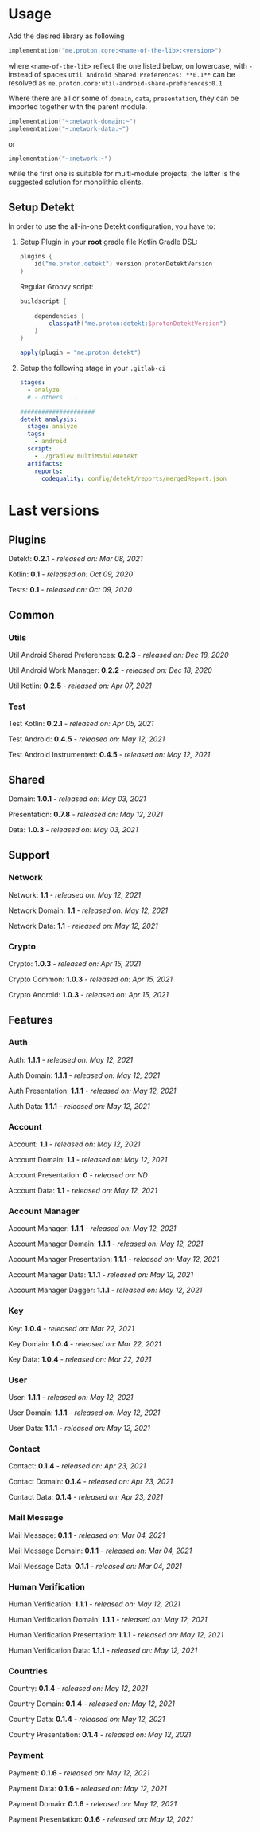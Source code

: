 # Usage
Add the desired library as following
```kotlin
implementation("me.proton.core:<name-of-the-lib>:<version>")
```
where `<name-of-the-lib>` reflect the one listed below, on lowercase, with `-` instead of spaces
`Util Android Shared Preferences: **0.1**` can be resolved as `me.proton.core:util-android-share-preferences:0.1`

Where there are all or some of `domain`, `data`, `presentation`, they can be imported together with the parent module.
```kotlin
implementation("~:network-domain:~")
implementation("~:network-data:~")
```
or
```kotlin
implementation("~:network:~")
```
while the first one is suitable for multi-module projects, the latter is the suggested solution for monolithic clients.

## Setup Detekt
In order to use the all-in-one Detekt configuration, you have to:

1. Setup Plugin in your **root** gradle file
    Kotlin Gradle DSL:
    ```kotlin
    plugins {
        id("me.proton.detekt") version protonDetektVersion
    }
    ```
    Regular Groovy script:
    ```groovy
    buildscript {
      
        dependencies {
            classpath("me.proton:detekt:$protonDetektVersion")
        }
    }
    
    apply(plugin = "me.proton.detekt")
    ```
    
2. Setup the following stage in your `.gitlab-ci`

    ```yaml
    stages:
      - analyze
      # - others ...
    
    #####################
    detekt analysis:
      stage: analyze
      tags:
        - android
      script:
        - ./gradlew multiModuleDetekt
      artifacts:
        reports:
          codequality: config/detekt/reports/mergedReport.json
    ```

    


# Last versions

## Plugins

Detekt: **0.2.1** - _released on: Mar 08, 2021_

Kotlin: **0.1** - _released on: Oct 09, 2020_

Tests: **0.1** - _released on: Oct 09, 2020_

## Common

### Utils

Util Android Shared Preferences: **0.2.3** - _released on: Dec 18, 2020_

Util Android Work Manager: **0.2.2** - _released on: Dec 18, 2020_

Util Kotlin: **0.2.5** - _released on: Apr 07, 2021_

### Test

Test Kotlin: **0.2.1** - _released on: Apr 05, 2021_

Test Android: **0.4.5** - _released on: May 12, 2021_

Test Android Instrumented: **0.4.5** - _released on: May 12, 2021_

## Shared

Domain: **1.0.1** - _released on: May 03, 2021_

Presentation: **0.7.8** - _released on: May 12, 2021_

Data: **1.0.3** - _released on: May 03, 2021_

## Support

### Network

Network: **1.1** - _released on: May 12, 2021_

Network Domain: **1.1** - _released on: May 12, 2021_

Network Data: **1.1** - _released on: May 12, 2021_

### Crypto

Crypto: **1.0.3** - _released on: Apr 15, 2021_

Crypto Common: **1.0.3** - _released on: Apr 15, 2021_

Crypto Android: **1.0.3** - _released on: Apr 15, 2021_

## Features

### Auth

Auth: **1.1.1** - _released on: May 12, 2021_

Auth Domain: **1.1.1** - _released on: May 12, 2021_

Auth Presentation: **1.1.1** - _released on: May 12, 2021_

Auth Data: **1.1.1** - _released on: May 12, 2021_

### Account

Account: **1.1** - _released on: May 12, 2021_

Account Domain: **1.1** - _released on: May 12, 2021_

Account Presentation: **0** - _released on: ND_

Account Data: **1.1** - _released on: May 12, 2021_


### Account Manager

Account Manager: **1.1.1** - _released on: May 12, 2021_

Account Manager Domain: **1.1.1** - _released on: May 12, 2021_

Account Manager Presentation: **1.1.1** - _released on: May 12, 2021_

Account Manager Data: **1.1.1** - _released on: May 12, 2021_

Account Manager Dagger: **1.1.1** - _released on: May 12, 2021_

### Key

Key: **1.0.4** - _released on: Mar 22, 2021_

Key Domain: **1.0.4** - _released on: Mar 22, 2021_

Key Data: **1.0.4** - _released on: Mar 22, 2021_

### User

User: **1.1.1** - _released on: May 12, 2021_

User Domain: **1.1.1** - _released on: May 12, 2021_

User Data: **1.1.1** - _released on: May 12, 2021_

### Contact

Contact: **0.1.4** - _released on: Apr 23, 2021_

Contact Domain: **0.1.4** - _released on: Apr 23, 2021_

Contact Data: **0.1.4** - _released on: Apr 23, 2021_

### Mail Message

Mail Message: **0.1.1** - _released on: Mar 04, 2021_

Mail Message Domain: **0.1.1** - _released on: Mar 04, 2021_

Mail Message Data: **0.1.1** - _released on: Mar 04, 2021_

### Human Verification

Human Verification: **1.1.1** - _released on: May 12, 2021_

Human Verification Domain: **1.1.1** - _released on: May 12, 2021_

Human Verification Presentation: **1.1.1** - _released on: May 12, 2021_

Human Verification Data: **1.1.1** - _released on: May 12, 2021_

### Countries

Country: **0.1.4** - _released on: May 12, 2021_

Country Domain: **0.1.4** - _released on: May 12, 2021_

Country Data: **0.1.4** - _released on: May 12, 2021_

Country Presentation: **0.1.4** - _released on: May 12, 2021_

### Payment

Payment: **0.1.6** - _released on: May 12, 2021_

Payment Data: **0.1.6** - _released on: May 12, 2021_

Payment Domain: **0.1.6** - _released on: May 12, 2021_

Payment Presentation: **0.1.6** - _released on: May 12, 2021_
